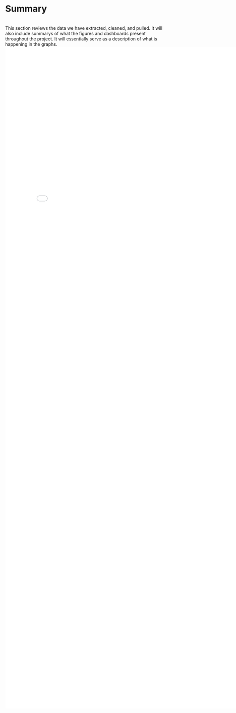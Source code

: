 <h1>Summary</h1>
<br>This section reviews the data we have extracted, cleaned, and pulled. It will also include summarys of what the figures and dashboards present throughout the project. It will essentially serve as a description of what is happening in the graphs.<br>
<embed src = "Cars/map.pdf" width="800px" height="2100px" />
